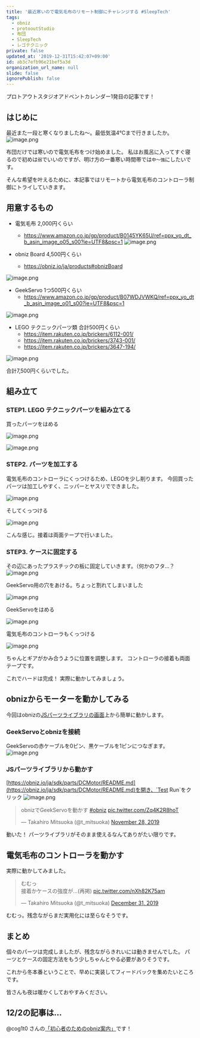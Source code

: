 ```yaml
---
title: '最近寒いので電気毛布のリモート制御にチャレンジする #SleepTech'
tags:
  - obniz
  - protooutStudio
  - 布団
  - SleepTech
  - レゴテクニック
private: false
updated_at: '2019-12-31T15:42:07+09:00'
id: ab3c7efb96e21bef5a3d
organization_url_name: null
slide: false
ignorePublish: false
---
```

プロトアウトスタジオアドベントカレンダー1発目の記事です！

## はじめに

最近また一段と寒くなりましたね～。最低気温4℃まで行きましたか。
![image.png](https://qiita-image-store.s3.ap-northeast-1.amazonaws.com/0/90087/b8f21463-8614-d83a-edda-a7ab745ae057.png)

布団だけでは寒いので電気毛布をつけ始めました。
私はお風呂に入ってすぐ寝るので初めは`弱`でいいのですが、明け方の一番寒い時間帯では`中～強`にしたいです。

そんな希望を叶えるために、本記事ではリモートから電気毛布のコントローラ制御にトライしていきます。

## 用意するもの

- 電気毛布 2,000円くらい
    - https://www.amazon.co.jp/gp/product/B0145YK65U/ref=ppx_yo_dt_b_asin_image_o05_s00?ie=UTF8&psc=1
![image.png](https://qiita-image-store.s3.ap-northeast-1.amazonaws.com/0/90087/c255e8bc-09d8-a52c-7a6d-8216477a19aa.png)

- obniz Board 4,500円くらい
    - https://obniz.io/ja/products#obnizBoard

![image.png](https://qiita-image-store.s3.ap-northeast-1.amazonaws.com/0/90087/96a8b95c-390e-2eed-5cee-183656f4661d.png)

- GeekServo 1つ500円くらい
    - https://www.amazon.co.jp/gp/product/B07WDJVWKQ/ref=ppx_yo_dt_b_asin_image_o01_s00?ie=UTF8&psc=1

![image.png](https://qiita-image-store.s3.ap-northeast-1.amazonaws.com/0/90087/6c1952ac-8f80-91f8-2f35-ed2ccd9a55f4.png)

- LEGO テクニックパーツ類 合計500円くらい
    - https://item.rakuten.co.jp/brickers/6112-001/
    - https://item.rakuten.co.jp/brickers/3743-001/
    - https://item.rakuten.co.jp/brickers/3647-194/

![image.png](https://qiita-image-store.s3.ap-northeast-1.amazonaws.com/0/90087/a656ade5-9516-6150-98f0-c1986ba31fec.png)


合計7,500円くらいでした。

## 組み立て

### STEP1. LEGO テクニックパーツを組み立てる

買ったパーツをはめる

![image.png](https://qiita-image-store.s3.ap-northeast-1.amazonaws.com/0/90087/e5d122d0-59ad-0f1d-8863-f9aa7b343881.png)

![image.png](https://qiita-image-store.s3.ap-northeast-1.amazonaws.com/0/90087/9d69e01d-36e3-6e15-cd25-7e024e128c98.png)

### STEP2. パーツを加工する

電気毛布のコントローラにくっつけるため、LEGOを少し削ります。
今回買ったパーツは加工しやすく、ニッパーとヤスリでできました。

![image.png](https://qiita-image-store.s3.ap-northeast-1.amazonaws.com/0/90087/fffe4a66-6668-6cd7-25f3-08e7083ce4cc.png)

そしてくっつける

![image.png](https://qiita-image-store.s3.ap-northeast-1.amazonaws.com/0/90087/3dd40234-2c05-a902-b4a5-20e52edf9c44.png)

こんな感じ。接着は両面テープで行いました。

### STEP3. ケースに固定する

その辺にあったプラスチックの板に固定していきます。（何かのフタ…？
![image.png](https://qiita-image-store.s3.ap-northeast-1.amazonaws.com/0/90087/bacfa54c-4305-15c0-11a3-8ed925407219.png)

GeekServo用の穴をあける。ちょっと割れてしまいました

![image.png](https://qiita-image-store.s3.ap-northeast-1.amazonaws.com/0/90087/110d251c-0182-c6ed-69df-07316ae98093.png)

GeekServoをはめる

![image.png](https://qiita-image-store.s3.ap-northeast-1.amazonaws.com/0/90087/7ed37172-9954-bc56-4964-441ca9872e8c.png)


電気毛布のコントローラもくっつける

![image.png](https://qiita-image-store.s3.ap-northeast-1.amazonaws.com/0/90087/7ed13e7b-4646-70aa-cb4f-099ccb73a8e0.png)

ちゃんとギアがかみ合うように位置を調整します。
コントローラの接着も両面テープです。

これでハードは完成！
実際に動かしてみましょう。

## obnizからモーターを動かしてみる

今回はobnizの[JSパーツライブラリの画面](https://obniz.io/ja/sdk/parts/DCMotor/README.md)上から簡単に動かします。

### GeekServoとobnizを接続

GeekServoの赤ケーブルを0ピン、黒ケーブルを1ピンにつなぎます。
![image.png](https://qiita-image-store.s3.ap-northeast-1.amazonaws.com/0/90087/3855e7d9-53ad-c748-7e0b-84fa1302866b.png)

### JSパーツライブラリから動かす

[https://obniz.io/ja/sdk/parts/DCMotor/README.md](https://obniz.io/ja/sdk/parts/DCMotor/README.md)を開き、`Test Run`をクリック
![image.png](https://qiita-image-store.s3.ap-northeast-1.amazonaws.com/0/90087/82534714-3c89-8f18-73ab-48f71188d95f.png)

<blockquote class="twitter-tweet"><p lang="ja" dir="ltr">obnizでGeekServoを動かす <a href="https://twitter.com/hashtag/obniz?src=hash&amp;ref_src=twsrc%5Etfw">#obniz</a> <a href="https://t.co/Zq4K2R8hoT">pic.twitter.com/Zq4K2R8hoT</a></p>&mdash; Takahiro Mitsuoka (@t_mitsuoka) <a href="https://twitter.com/t_mitsuoka/status/1199995053164220421?ref_src=twsrc%5Etfw">November 28, 2019</a></blockquote> <script async src="https://platform.twitter.com/widgets.js" charset="utf-8"></script>

動いた！
パーツライブラリがそのまま使えるなんてありがたい限りです。

## 電気毛布のコントローラを動かす

実際に動かしてみました。

<blockquote class="twitter-tweet"><p lang="ja" dir="ltr">むむっ<br>接着かケースの強度が…(再掲) <a href="https://t.co/nXh82K75am">pic.twitter.com/nXh82K75am</a></p>&mdash; Takahiro Mitsuoka (@t_mitsuoka) <a href="https://twitter.com/t_mitsuoka/status/1211900173149859840?ref_src=twsrc%5Etfw">December 31, 2019</a></blockquote> <script async src="https://platform.twitter.com/widgets.js" charset="utf-8"></script>

むむっ。残念ながらまだ実用化には至らなそうです。

## まとめ

個々のパーツは完成しましたが、残念ながらきれいには動きませんでした。
パーツとケースの固定方法をもう少しちゃんとやる必要がありそうです。

これから冬本番ということで、早めに実装してフィードバックを集めたいところです。

皆さんも夜は暖かくしておやすみください。

## 12/2の記事は…

@cog1t0 さんの[「初心者のためのobniz案内」](https://qiita.com/cog1t0/items/5e7d934ab1a2272d62d7)です！
